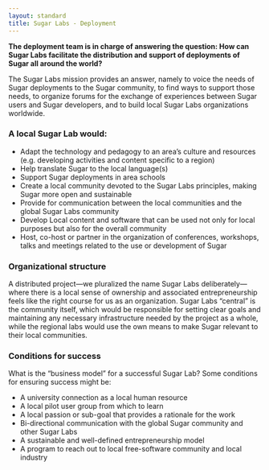 ```yaml
---
layout: standard
title: Sugar Labs - Deployment
---
```

**The deployment team is in charge of answering the question: How can Sugar Labs facilitate the distribution and support of deployments of Sugar all around the world?**

The Sugar Labs mission provides an answer, namely to voice the needs of Sugar deployments to the Sugar community, to find ways to support those needs, to organize forums for the exchange of experiences between Sugar users and Sugar developers, and to build local Sugar Labs organizations worldwide.

### A local Sugar Lab would:
- Adapt the technology and pedagogy to an area’s culture and resources (e.g. developing activities and content specific to a region)
- Help translate Sugar to the local language(s)
- Support Sugar deployments in area schools
- Create a local community devoted to the Sugar Labs principles, making Sugar more open and sustainable
- Provide for communication between the local communities and the global Sugar Labs community
- Develop Local content and software that can be used not only for local purposes but also for the overall community
- Host, co-host or partner in the organization of conferences, workshops, talks and meetings related to the use or development of Sugar

### Organizational structure
A distributed project—we pluralized the name Sugar Labs deliberately—where there is a local sense of ownership and associated entrepreneurship feels like the right course for us as an organization. Sugar Labs “central” is the community itself, which would be responsible for setting clear goals and maintaining any necessary infrastructure needed by the project as a whole, while the regional labs would use the own means to make Sugar relevant to their local communities.

### Conditions for success
What is the “business model” for a successful Sugar Lab? Some conditions for ensuring success might be:

- A university connection as a local human resource
- A local pilot user group from which to learn
- A local passion or sub-goal that provides a rationale for the work
- Bi-directional communication with the global Sugar community and other Sugar Labs
- A sustainable and well-defined entrepreneurship model
- A program to reach out to local free-software community and local industry
